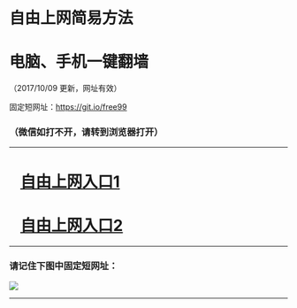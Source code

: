 ﻿# 自由上网简易方法

# 电脑、手机一键翻墙

（2017/10/09 更新，网址有效）

固定短网址：https://git.io/free99

### （微信如打不开，请转到浏览器打开）


***





# &nbsp;&nbsp; <a href="http://ft111421624.fwq-tz-1001.info/fwqtz01.html?t=10090018079 " target="_blank">自由上网入口1</a>
# &nbsp;&nbsp; <a href="http://ft292562705.fwq-tz-1002.info/fwqtz02.html?t=100900118968 " target="_blank">自由上网入口2</a>
***

### 请记住下图中固定短网址：

<img src="https://s3-us-west-2.amazonaws.com/fwq-1001/yjfq-20170905okok.png" /> 


***


